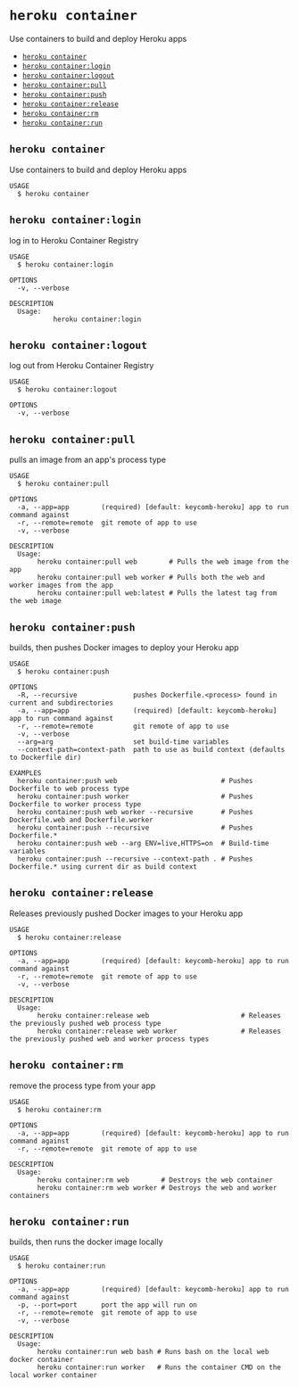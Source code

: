 `heroku container`
==================

Use containers to build and deploy Heroku apps

* [`heroku container`](#heroku-container)
* [`heroku container:login`](#heroku-containerlogin)
* [`heroku container:logout`](#heroku-containerlogout)
* [`heroku container:pull`](#heroku-containerpull)
* [`heroku container:push`](#heroku-containerpush)
* [`heroku container:release`](#heroku-containerrelease)
* [`heroku container:rm`](#heroku-containerrm)
* [`heroku container:run`](#heroku-containerrun)

## `heroku container`

Use containers to build and deploy Heroku apps

```
USAGE
  $ heroku container
```

## `heroku container:login`

log in to Heroku Container Registry

```
USAGE
  $ heroku container:login

OPTIONS
  -v, --verbose

DESCRIPTION
  Usage:
           heroku container:login
```

## `heroku container:logout`

log out from Heroku Container Registry

```
USAGE
  $ heroku container:logout

OPTIONS
  -v, --verbose
```

## `heroku container:pull`

pulls an image from an app's process type

```
USAGE
  $ heroku container:pull

OPTIONS
  -a, --app=app        (required) [default: keycomb-heroku] app to run command against
  -r, --remote=remote  git remote of app to use
  -v, --verbose

DESCRIPTION
  Usage:
       heroku container:pull web        # Pulls the web image from the app
       heroku container:pull web worker # Pulls both the web and worker images from the app
       heroku container:pull web:latest # Pulls the latest tag from the web image
```

## `heroku container:push`

builds, then pushes Docker images to deploy your Heroku app

```
USAGE
  $ heroku container:push

OPTIONS
  -R, --recursive              pushes Dockerfile.<process> found in current and subdirectories
  -a, --app=app                (required) [default: keycomb-heroku] app to run command against
  -r, --remote=remote          git remote of app to use
  -v, --verbose
  --arg=arg                    set build-time variables
  --context-path=context-path  path to use as build context (defaults to Dockerfile dir)

EXAMPLES
  heroku container:push web                          # Pushes Dockerfile to web process type
  heroku container:push worker                       # Pushes Dockerfile to worker process type
  heroku container:push web worker --recursive       # Pushes Dockerfile.web and Dockerfile.worker
  heroku container:push --recursive                  # Pushes Dockerfile.*
  heroku container:push web --arg ENV=live,HTTPS=on  # Build-time variables
  heroku container:push --recursive --context-path . # Pushes Dockerfile.* using current dir as build context
```

## `heroku container:release`

Releases previously pushed Docker images to your Heroku app

```
USAGE
  $ heroku container:release

OPTIONS
  -a, --app=app        (required) [default: keycomb-heroku] app to run command against
  -r, --remote=remote  git remote of app to use
  -v, --verbose

DESCRIPTION
  Usage:
       heroku container:release web                       # Releases the previously pushed web process type
       heroku container:release web worker                # Releases the previously pushed web and worker process types
```

## `heroku container:rm`

remove the process type from your app

```
USAGE
  $ heroku container:rm

OPTIONS
  -a, --app=app        (required) [default: keycomb-heroku] app to run command against
  -r, --remote=remote  git remote of app to use

DESCRIPTION
  Usage:
       heroku container:rm web        # Destroys the web container
       heroku container:rm web worker # Destroys the web and worker containers
```

## `heroku container:run`

builds, then runs the docker image locally

```
USAGE
  $ heroku container:run

OPTIONS
  -a, --app=app        (required) [default: keycomb-heroku] app to run command against
  -p, --port=port      port the app will run on
  -r, --remote=remote  git remote of app to use
  -v, --verbose

DESCRIPTION
  Usage:
       heroku container:run web bash # Runs bash on the local web docker container
       heroku container:run worker   # Runs the container CMD on the local worker container
```
